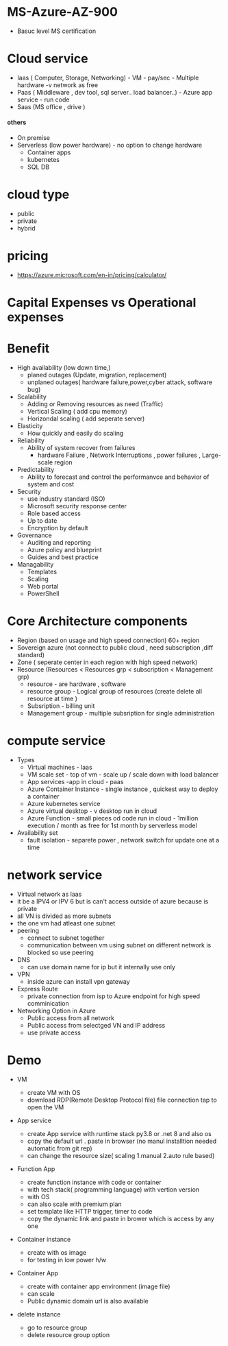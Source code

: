 # MS-Azure-AZ-900

- Basuc level MS certification

# Cloud service
- Iaas ( Computer, Storage, Networking) - VM - pay/sec - Multiple hardware -v network as free
- Paas ( Middleware , dev tool, sql server.. load balancer..) - Azure app service - run code
- Saas (MS office , drive )
#### others
- On premise
- Serverless (low power hardware) - no option to change hardware
  - Container apps
  - kubernetes
  - SQL DB
    

# cloud type
- public
- private
- hybrid

# pricing
- https://azure.microsoft.com/en-in/pricing/calculator/

# Capital Expenses vs Operational expenses

# Benefit
 - High availability (low down time,)
   - planed outages (Update, migration, replacement)
   - unplaned outages( hardware failure,power,cyber attack, software bug)
 - Scalability
   -  Adding or Removing resources as need (Traffic)
   -  Vertical Scaling ( add cpu memory)
   -  Horizondal scaling ( add seperate server)
 - Elasticity
   - How quickly and easily do scaling
 - Reliability
   - Ability of system recover from failures
     - hardware Failure , Network Interruptions , power failures , Large-scale region
 - Predictability
    - Ability to forecast and control the performanvce and behavior of system and cost
 - Security
    - use industry standard (ISO)
    - Microsoft security response center
    - Role based access
    - Up to date
    - Encryption by default
 - Governance
    - Auditing and reporting
    - Azure policy and blueprint
    - Guides and best practice
  - Managability
    - Templates
    - Scaling
    - Web portal
    - PowerShell
      
# Core Architecture components
  - Region (based on usage and high speed connection) 60+ region
  - Sovereign azure (not connect to public cloud , need subscription ,diff standard)
  - Zone ( seperate center in each region with high speed network)
  - Resource (Resources < Resources grp < subscription < Management grp)
     - resource - are hardware , software
     - resource group - Logical group of resources (create delete all resource at time )
     - Subsription - billing unit
     - Management group - multiple subsription for single administration

# compute service
 - Types
    - Virtual machines - laas 
    - VM scale set - top of vm - scale up / scale down with load balancer
    - App services -app in cloud - paas
    - Azure Container Instance  - single instance , quickest way to deploy a container
    - Azure kubernetes service
    - Azure virtual desktop - v desktop run in cloud
    - Azure Function - small pieces od code run in cloud - 1million execution / month as free for 1st month by serverless model
  - Availability set
    - fault isolation - separete power , network switch for update one at a time
# network service
  - Virtual network as laas
  - it be a IPV4 or IPV 6 but is can't access outside of azure because is private
  - all VN is divided as more subnets
  - the one vm had atleast one subnet
  - peering
    - connect to subnet together
    - communication between vm using subnet on different network is blocked so use peering
  - DNS
    - can use domain name for ip but it internally use only
  - VPN
    - inside azure can install vpn gateway
  - Express Route
     - private connection from isp to Azure endpoint for high speed comminication
  - Networking Option in Azure
     - Public access from all network
     - Public access from selectged VN and IP address
     - use private access

# Demo
- VM
   - create VM with OS
   - download RDP(Remote Desktop Protocol file) file connection tap to open the VM
- App service
  - create App service with runtime stack py3.8 or .net 8 and also os
  -  copy the default url . paste in browser (no manul installtion needed automatic from git rep)
  -  can change the resource size( scaling 1.manual 2.auto rule based)
- Function App
   - create function instance with code or container
   - with tech stack( programming language) with vertion version
   - with OS
   - can also scale with premium plan
   - set template like HTTP trigger, timer to code
   - copy the dynamic link and paste in brower which is access by any one 

- Container instance
   - create with os image
   - for testing  in low power h/w
- Container App
   - create with container app environment (image file)
   - can scale
   - Public dynamic domain url is also available
- delete instance
   - go to resource group
   - delete resource group option







    

